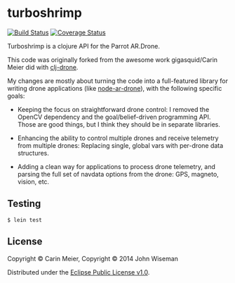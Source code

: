 # turboshrimp

[![Build Status](https://travis-ci.org/wiseman/turboshrimp.png?branch=master)](https://travis-ci.org/wiseman/turboshrimp) [![Coverage Status](https://coveralls.io/repos/wiseman/turboshrimp/badge.png?branch=master)](https://coveralls.io/r/wiseman/turboshrimp?branch=master)

Turboshrimp is a clojure API for the Parrot AR.Drone.

This code was originally forked from the awesome work gigasquid/Carin
Meier did with [clj-drone](https://github.com/gigasquid/clj-drone).

My changes are mostly about turning the code into a full-featured
library for writing drone applications (like
[node-ar-drone](https://github.com/felixge/node-ar-drone)), with the
following specific goals:

* Keeping the focus on straightforward drone control: I removed the
  OpenCV dependency and the goal/belief-driven programming API.  Those
  are good things, but I think they should be in separate libraries.

* Enhancing the ability to control multiple drones and receive
  telemetry from multiple drones: Replacing single, global vars with
  per-drone data structures.

* Adding a clean way for applications to process drone telemetry, and
  parsing the full set of navdata options from the drone: GPS,
  magneto, vision, etc.


## Testing

```
$ lein test
```


## License

Copyright © Carin Meier, Copyright © 2014 John Wiseman

Distributed under the [Eclipse Public License
v1.0](http://www.eclipse.org/legal/epl-v10.html).
